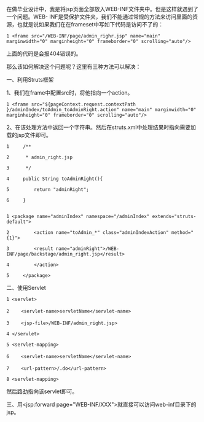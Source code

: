 在做毕业设计中，我是将jsp页面全部放入WEB-INF文件夹中。但是这样就遇到了一个问题。WEB-
INF是受保护文件夹，我们不能通过常规的方法来访问里面的资源，也就是说如果我们在在frameset中写如下代码是访问不了的：

    
    
    1 <frame src="/WEB-INF/page/admin_righr.jsp" name="main" marginwidth="0" marginheight="0" frameborder="0" scrolling="auto"/>

  
上面的代码是会报404错误的。

那么该如何解决这个问题呢？这里有三种方法可以解决：

一、利用Struts框架

1、我们在frame中配置src时，将他指向一个action。

    
    
    1 <frame src="${pageContext.request.contextPath }/adminIndex/toAdmin_toAdminRight.action" name="main" marginwidth="0" marginheight="0" frameborder="0" scrolling="auto"/>

2、在该处理方法中返回一个字符串。然后在struts.xml中处理结果时指向需要加载的jsp文件即可。

    
    
    1     /**
    2      * admin_right.jsp
    3      */
    4     public String toAdminRight(){
    5         return "adminRight";
    6     }
    
    
    1 <package name="adminIndex" namespace="/adminIndex" extends="struts-default">
    2         <action name="toAdmin_*" class="adminIndexAction" method="{1}">
    3         <result name="adminRight">/WEB-INF/page/backstage/admin_right.jsp</result>
    4         </action>
    5     </package>

  
二、使用Servlet

    
    
    1 <servlet>
    2 　　<servlet-name>servletName</servlet-name>
    3 　　<jsp-file>/WEB-INF/admin_right.jsp>
    4 </servlet>
    5 <servlet-mapping>
    6 　　<servlet-name>servletName</servlet-name>
    7 　　<url-pattern>/.do</url-pattern>
    8 <servlet-mapping>

然后路劲指向该servlet即可。

三、用<jsp:forward page="WEB-INF/XXX">就直接可以访问web-inf目录下的jsp。

